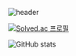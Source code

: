 ![header](https://capsule-render.vercel.app/api?type=Venom&color=gradient&height=300&section=header&text=Mione%20Dev&fontColor=6A5ACD&fontSize=70)

[![Solved.ac
프로필](http://mazassumnida.wtf/api/generate_badge?boj=yyb400)](https://solved.ac/yyb400)

![GitHub stats](https://github-readme-stats.vercel.app/api?username=yybmion&show_icons=true&theme=radical)
